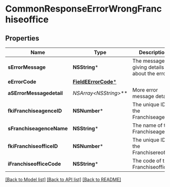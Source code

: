 # CommonResponseErrorWrongFranchiseoffice

## Properties
Name | Type | Description | Notes
------------ | ------------- | ------------- | -------------
**sErrorMessage** | **NSString*** | The message giving details about the error | 
**eErrorCode** | [**FieldEErrorCode***](FieldEErrorCode.md) |  | 
**aSErrorMessagedetail** | **NSArray&lt;NSString*&gt;*** | More error message detail | [optional] 
**fkiFranchiseagenceID** | **NSNumber*** | The unique ID of the Franchiseagence | 
**sFranchiseagenceName** | **NSString*** | The name of the Franchiseagence | 
**fkiFranchiseofficeID** | **NSNumber*** | The unique ID of the Franchisereoffice | 
**iFranchiseofficeCode** | **NSString*** | The code of the Franchiseoffice | 

[[Back to Model list]](../README.md#documentation-for-models) [[Back to API list]](../README.md#documentation-for-api-endpoints) [[Back to README]](../README.md)


